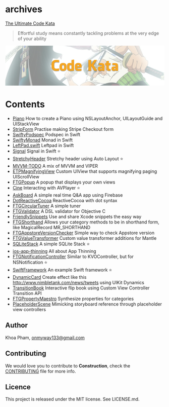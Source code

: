 # archives

[The Ultimate Code Kata](http://blog.codinghorror.com/the-ultimate-code-kata/)
> Effortful study means constantly tackling problems at the very edge of your ability

![](Screenshots/Banner.png)

# Contents

- [Piano](/Piano) How to create a Piano using NSLayoutAnchor, UILayoutGuide and UIStackView
- [StripForm](/StripeForm) Practise making Stripe Checkout form
- [SwiftyPodspec](/SwiftyPodspec) Podspec in Swift
- [SwiftyMonad](/SwiftyMonad) Monad in Swift
- [LeftPad.swift](/LeftPad.swift) Leftpad in Swift
- [Signal](/Signal) Signal in Swift :star:
- [StretchyHeader](/StretchyHeader) Stretchy header using Auto Layout :star:
- [MVVM-TODO](/MVVM-TODO) A mix of MVVM and VIPER
- [ETPMagnifyingView](/ETPMagnifyingView) Custom UIView that supports magnifying paging UIScrollView
- [FTGPopup](/FTGPopup) A popup that displays your own views 
- [Cine](/Cine) Interacting with AVPlayer :star:
- [AskBoard](/AskBoard) A simple real time Q&A app using Firebase
- [DotReactiveCocoa](/DotReactiveCocoa) ReactiveCocoa with dot syntax 
- [FTGCircularTuner](/FTGCircularTuner) A simple tuner 
- [FTGValidator](/FTGValidator) A DSL validator for Objective C
- [FriendlySnippets](/FriendlySnippets) Use and share Xcode snippets the easy way
- [FTGShorthand](/FTGShorthand) Allows your category methods to be in shorthand form, like MagicalRecord MR_SHORTHAND
- [FTGAppstoreVersionChecker](/FTGAppstoreVersionChecker) Simple way to check Appstore version
- [FTGValueTransformer](/FTGValueTransformer) Custom value transformer additions for Mantle
- [SQLiteStack](/SQLiteStack) A simple SQLite Stack :star:
- [ios-app-thinning](/ios-app-thinning) All about App Thinning
- [FTGNotificationController](/FTGNotificationController) Similar to KVOController, but for NSNotification :star:
- [SwiftFramework](/SwiftFramework) An example Swift framework :star:
- [DynamicCard](/DynamicCard) Create effect like this http://www.nimbletank.com/news/tweets using UIKit Dynamics
- [TransitionBook](/TransitionBook) Interactive flip book using Custom View Controller Transition API
- [FTGPropertyMaestro](/FTGPropertyMaestro) Synthesize properties for categories
- [PlaceholderScene](/PlaceholderScene) Mimicking storyboard reference through placeholder view controllers


## Author

Khoa Pham, onmyway133@gmail.com

## Contributing

We would love you to contribute to **Construction**, check the [CONTRIBUTING](https://github.com/onmyway133/Construction/blob/master/CONTRIBUTING.md) file for more info.

Licence
--
This project is released under the MIT license. See LICENSE.md.
